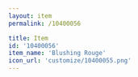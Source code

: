 ```yaml
---
layout: item
permalink: /10400056

title: Item
id: '10400056'
item_name: 'Blushing Rouge'
icon_url: 'customize/10400055.png'
---
```

